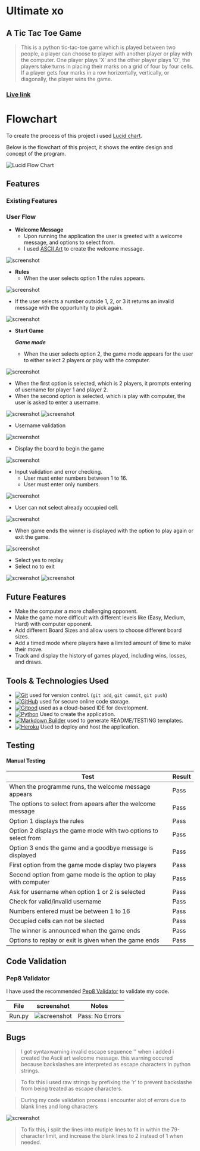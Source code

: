 # Ultimate xo 

## A Tic Tac Toe Game

> This is a python tic-tac-toe game which is played between two people, a player can choose to player with another player or play with the computer. One player plays 'X' and the other player plays 'O', the players take turns in placing their marks on a grid of four by four cells. If a player gets four marks in a row horizontally, vertically, or diagonally, the player wins the game.

### **[Live link](https://ultimate-xo-4e6620460ba8.herokuapp.com/)**

# Flowchart

To create the process of this project i used 
[Lucid chart](https://lucid.app/documents#/templates?folder_id=home).

Below is the flowchart of this project, it shows the entire design and concept of the program.

![Lucid Flow Chart](documentation/flowchart.png)

## Features

### Existing Features

### **User Flow**

- **Welcome Message**
    - Upon running the application the user is greeted with a welcome message, and options to select from.
    - I used [ASCII Art](https://www.asciiart.eu/) to create the welcome message.

![screenshot](documentation/screenshot-welcome-message.png)

- **Rules**
    - When the user selects option 1 the rules appears.

![screenshot](documentation/screenshot-rules.png)

- If the user selects a number outside 1, 2, or 3 it returns an invalid message with the opportunity to pick again.

![screenshot](documentation/screenshot-invalid-choice.png)

- **Start Game**

    ***Game mode***
    - When the user selects option 2, the game mode appears for the user to either select 2 players or play with the computer.

![screenshot](documentation/screenshot-game-mode.png)

- When the first option is selected, which is 2 players, it prompts entering of username for player 1 and player 2.
- When the second option is selected, which is play with computer, the user is asked to enter a username.

![screenshot](documentation/screenshot-username.png)
![screenshot](documentation/screenshot-computer.png)

- Username validation

![screenshot](documentation/screenshot-username-validation.png)

- Display the board to begin the game

![screenshot](documentation/screenshot-board.png)

- Input validation and error checking.
    - User must enter numbers between 1 to 16.
    - User must enter only numbers.

![screenshot](documentation/screenshot-invalid-input.png)

- User can not select already occupied cell.

![screenshot](documentation/screenshot-occupied-cell.png)

- When game ends the winner is displayed with the option to play again or exit the game.

![screenshot](documentation/screenshot-game-end.png)

- Select yes to replay
- Select no to exit

![screenshot](documentation/screenshot-replay.png)
![screenshot](documentation/screenshot-endgame-message.png)

## Future Features
- Make the computer a more challenging opponent. 
- Make the game more difficult with different levels like (Easy, Medium, Hard) with computer opponent.
- Add different Board Sizes and allow users to choose different board sizes.
- Add a timed mode where players have a limited amount of time to make their move.
- Track and display the history of games played, including wins, losses, and draws.

## Tools & Technologies Used

- [![Git](https://img.shields.io/badge/Git-grey?logo=git&logoColor=F05032)](https://git-scm.com) used for version control. (`git add`, `git commit`, `git push`)
- [![GitHub](https://img.shields.io/badge/GitHub-grey?logo=github&logoColor=181717)](https://github.com) used for secure online code storage.
- [![Gitpod](https://img.shields.io/badge/Gitpod-grey?logo=gitpod&logoColor=FFAE33)](https://gitpod.io) used as a cloud-based IDE for development.
- [![Python](https://img.shields.io/badge/Python-yellow?logo=python&logoColor=1572B6)](https://en.wikipedia.org/wiki/Python_(programming_language)) Used to create the application.
- [![Markdown Builder](https://img.shields.io/badge/Markdown_Builder-grey?logo=markdown&logoColor=000000)](https://tim.2bn.dev/markdown-builder) used to generate README/TESTING templates.
- [![Heroku](https://img.shields.io/badge/Heroku-purple?logo=heroku&logoColor=000000)](https://dashboard.heroku.com/apps) Used to deploy and host the application.

## Testing

#### Manual Testing

| Test | Result |
|--|--|
|When the programme runs, the welcome message appears| Pass |
|The options to select from apears after the welcome message|Pass|
|Option 1 displays the rules|Pass|
|Option 2 displays the game mode with two options to select from|Pass|
|Option 3 ends the game and a goodbye message is displayed|Pass|
|First option from the game mode display two players|Pass|
|Second option from game mode is the option to play with computer|Pass|
|Ask for username when option 1 or 2 is selected|Pass|
|Check for valid/invalid username|Pass|
|Numbers entered must be between 1 to 16|Pass|
|Occupied cells can not be slected|Pass|
|The winner is announced when the game ends|Pass|
|Options to replay or exit is given when the game ends|Pass|

## Code Validation

### Pep8 Validator

I have used the recommended [Pep8 Validator](https://pep8ci.herokuapp.com/) to validate my code.

| File | screenshot | Notes |
| --- | --- | --- |
| Run.py | ![screenshot](documentation/screenshot-pep8-validation.png) | Pass: No Errors |

## Bugs

> I got syntaxwarning invalid escape sequence '\' when i added i created the Ascii art welcome message. this warning occured because backslashes are interpreted as escape characters in python strings.

> To fix this i used raw strings by prefixing the 'r' to prevent backslashe from being treated as escape characters.

> During my code validation process i encounter alot of errors due to blank lines and long characters

 ![screenshot](documentation/screenshot-pep8-errors.png)

> To fix this, i split the lines into mutiple lines to fit in within the 79-character limit, and increase the blank lines to 2 instead of 1 when needed.











